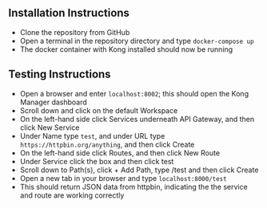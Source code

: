## Installation Instructions

- Clone the repository from GitHub
- Open a terminal in the repository directory and type `docker-compose up`
- The docker container with Kong installed should now be running

## Testing Instructions

- Open a browser and enter `localhost:8002`; this should open the Kong Manager dashboard
- Scroll down and click on the default Workspace
- On the left-hand side click Services underneath API Gateway, and then click New Service
- Under Name type `test`, and under URL type `https://httpbin.org/anything`, and then click Create
- On the left-hand side click Routes, and then click New Route
- Under Service click the box and then click test
- Scroll down to Path(s), click + Add Path, type /test and then click Create
- Open a new tab in your browser and type `localhost:8000/test`
- This should return JSON data from httpbin, indicating the the service and route are working correctly
